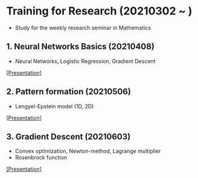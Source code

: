 # Training for Research (20210302 ~ )
- Study for the weekly research seminar in Mathematics

## 1. Neural Networks Basics (20210408)
- Neural Networks, Logistic Regression, Gradient Descent   

[[Presentation]](https://github.com/OH-Seoyoung/Training_for_Research/blob/master/1.%20Neural_Networks_Basic/20210401_Neural_Network.pdf)

## 2. Pattern formation (20210506)
- Lengyel-Epstein model (1D, 2D)  

[[Presentation]](https://github.com/OH-Seoyoung/Training_for_Research/blob/master/2.%20Pattern_Formation/20210506_Pattern_Formation.pdf)

## 3. Gradient Descent (20210603)
- Convex optimization, Newton-method, Lagrange multiplier
- Rosenbrock function

[[Presentation]](https://github.com/OH-Seoyoung/Training_for_Research/blob/master/3.%20Gradient_Descent/20210603_Gradient_Descent.pdf)
